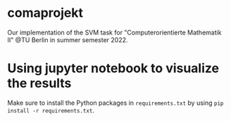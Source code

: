 # comaprojekt
Our implementation of the SVM task for "Computerorientierte Mathematik II" @TU Berlin in summer semester 2022.

# Using jupyter notebook to visualize the results

Make sure to install the Python packages in `requirements.txt` by using `pip install -r requirements.txt`.
